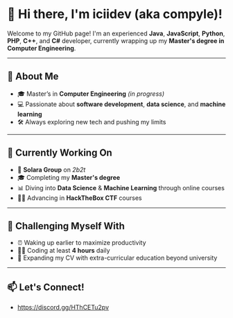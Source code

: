 # 👋 Hi there, I'm iciidev (aka compyle)!

Welcome to my GitHub page! I'm an experienced **Java**, **JavaScript**, **Python**, **PHP**, **C++**, and **C#** developer, currently wrapping up my **Master's degree in Computer Engineering**.

---

## 🚀 About Me

- 🎓 Master’s in **Computer Engineering** *(in progress)*
- 💻 Passionate about **software development**, **data science**, and **machine learning**
- 🛠️ Always exploring new tech and pushing my limits

---

## 🌱 Currently Working On

- 🏰 **Solara Group** on *2b2t*  
- 🎓 Completing my **Master's degree**  
- 📊 Diving into **Data Science** & **Machine Learning** through online courses  
- 🕵️‍♂️ Advancing in **HackTheBox CTF** courses  

---

## 💪 Challenging Myself With

- ⏰ Waking up earlier to maximize productivity  
- 👨‍💻 Coding at least **4 hours** daily  
- 📄 Expanding my CV with extra-curricular education beyond university  

---

## 📫 Let's Connect!

- https://discord.gg/HThCETu2pv
